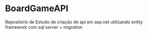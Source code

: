# BoardGameAPI
Repositório de Estudo de criação de api em asp.net utilizando entity framework com sql server + migration

